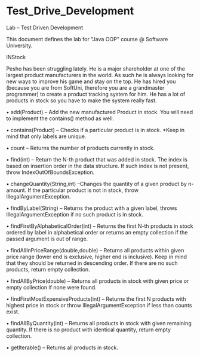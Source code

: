 # Test_Drive_Development
Lab – Test Driven Development

This document defines the lab for "Java OOP" course @ Software University.

INStock

Pesho has been struggling lately. He is a major shareholder at one of the largest product manufacturers in the world. As such he is always looking for new ways to improve his game and stay on the top. He has hired you (because you are from SoftUni, therefore you are a grandmaster programmer) to create a product tracking system for him. He has a lot of products in stock so you have to make the system really fast.

•	add(Product) – Add the new manufactured Product in stock. You will need to implement the contains() method as well.

•	contains(Product) – Checks if a particular product is in stock. *Keep in mind that only labels are unique.

•	count – Returns the number of products currently in stock.

•	find(int) – Return the N-th product that was added in stock. The index is based on insertion order in the data structure. If such index is not present, throw IndexOutOfBoundsException.

•	changeQuantity(String,int) –Changes the quantity of a given product by n-amount. If the particular product is not in stock, throw IllegalArgumentException.

•	findByLabel(String) – Returns the product with a given label, throws IllegalArgumentException if no such product is in stock.

•	findFirstByAlphabeticalOrder(int) – Returns the first N-th products in stock ordered by label in alphabetical order or returns an empty collection if the passed argument is out of range.

•	findAllInPriceRange(double,double) – Returns all products within given price range (lower end is exclusive, higher end is inclusive). Keep in mind that they should be returned in descending order. If there are no such products, return empty collection.

•	findAllByPrice(double) – Returns all products in stock with given price or empty collection if none were found.

•	findFirstMostExpensiveProducts(int) – Returns the first N products with highest price in stock or throw IllegalArgumentException if less than counts exist.

•	findAllByQuantity(int) – Returns all products in stock with given remaining quantity. If there is no product with identical quantity, return empty collection.

•	getIterable<Product>() – Returns all products in stock.
